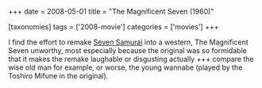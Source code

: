 +++
date = 2008-05-01
title = "The Magnificent Seven (1960)"

[taxonomies]
tags = ['2008-movie']
categories = ['movies']
+++

I find the effort to remake [Seven Samurai] into a western, The
Magnificent Seven unworthy, most especially because the original was so
formidable that it makes the remake laughable or disgusting actually +++
compare the wise old man for example, or worse, the young wannabe
(played by the Toshiro Mifune in the original).

  [Seven Samurai]: http://movies.tshepang.net/seven-samurai-1954

